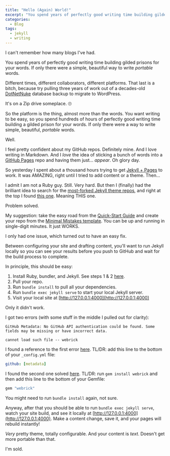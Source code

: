 ```yaml
---
title: "Hello (Again) World!"
excerpt: "You spend years of perfectly good writing time building gilded prisons for your words. If only there were a simple, beautiful way to write PORTABLE words."
categories:
  - Blog
tags:
  - jekyll
  - writing
---
```


I can't remember how many blogs I've had.

You spend years of perfectly good writing time building gilded prisons for your words. If only there were a simple, beautiful way to write _portable_ words.

Different times, different collaborators, different platforms. That last is a bitch, because try pulling three years of work out of a decades-old [DotNetNuke](https://www.dnnsoftware.com/) database backup to migrate to WordPress. 

It's on a Zip drive someplace. :roll_eyes:

So the platform is the thing, almost more than the words. You want writing to be easy, so you spend hundreds of hours of perfectly good writing time building a gilded prison for your words. If only there were a way to write simple, beautiful, _portable_ words.

Well.

I feel pretty confident about my GitHub repos. Definitely mine. And I love writing in Markdown. And I _love_ the idea of sticking a bunch of words into a [GitHub Pages](https://pages.github.com/) repo and having them just... _appear_. Oh glory day.

So yesterday I spent about a thousand hours trying to get [Jekyll + Pages](https://docs.github.com/en/pages/setting-up-a-github-pages-site-with-jekyll) to work. It was AMAZING, right until I tried to add content or a theme. Then...

I admit I am not a Ruby guy. Still. Very hard. But then I (finally) had the brilliant idea to search for the [most-forked Jekyll theme repos](https://github.com/search?o=desc&q=jekyll+theme&s=forks&type=Repositories), and right at the top I found [this one](https://github.com/mmistakes/minimal-mistakes). Meaning THIS one.

Problem solved.

My suggestion: take the easy road from the [Quick-Start Guide](https://mmistakes.github.io/minimal-mistakes/docs/quick-start-guide/) and create your repo from the [Minimal Mistakes template](https://github.com/mmistakes/mm-github-pages-starter/generate). You can be up and running in single-digit minutes. It just WORKS.

I only had one issue, which turned out to have an easy fix.

Between configuring your site and drafting content, you'll want to run Jekyll locally so you can see your results before you push to GitHub and wait for the build process to complete.

In principle, this should be easy:

1. Install Ruby, bundler, and Jekyll. See steps 1 & 2 [here](https://jekyllrb.com/docs/#instructions).
2. Pull your repo.
3. Run `bundle install` to pull all your dependencies.
4. Run `bundle exec jekyll serve` to start your local Jekyll server.
5. Visit your local site at [http://127.0.0.1:4000](http://127.0.0.1:4000)

Only it didn't work.

I got two errors (with some stuff in the middle I pulled out for clarity):

```
GitHub Metadata: No GitHub API authentication could be found. Some fields may be missing or have incorrect data.

cannot load such file -- webrick
```

I found a reference to the first error [here](https://github.com/github/pages-gem/issues/399). TL/DR: add this line to the bottom of your `_config.yml` file:

```yml
github: [metadata]
```

I found the second one solved [here](https://talk.jekyllrb.com/t/load-error-cannot-load-such-file-webrick/5417/2). TL/DR: run `gem install webrick` and then add this line to the bottom of your Gemfile:

```ruby
gem "webrick"
```

You might need to run `bundle install` again, not sure.

Anyway, after that you should be able to run `bundle exec jekyll serve`, watch your site build, and see it locally at [http://127.0.0.1:4000](http://127.0.0.1:4000). Make a content change, save it, and your pages will rebuild instantly!

_Very_ pretty theme, totally configurable. And your content is _text_. Doesn't get more portable than that.

I'm sold.